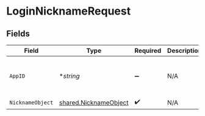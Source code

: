# LoginNicknameRequest


## Fields

| Field                                                          | Type                                                           | Required                                                       | Description                                                    | Example                                                        |
| -------------------------------------------------------------- | -------------------------------------------------------------- | -------------------------------------------------------------- | -------------------------------------------------------------- | -------------------------------------------------------------- |
| `AppID`                                                        | **string*                                                      | :heavy_minus_sign:                                             | N/A                                                            | app-af469a92-5b45-4565-b3c4-b79878de67d2                       |
| `NicknameObject`                                               | [shared.NicknameObject](../../models/shared/nicknameobject.md) | :heavy_check_mark:                                             | N/A                                                            |                                                                |